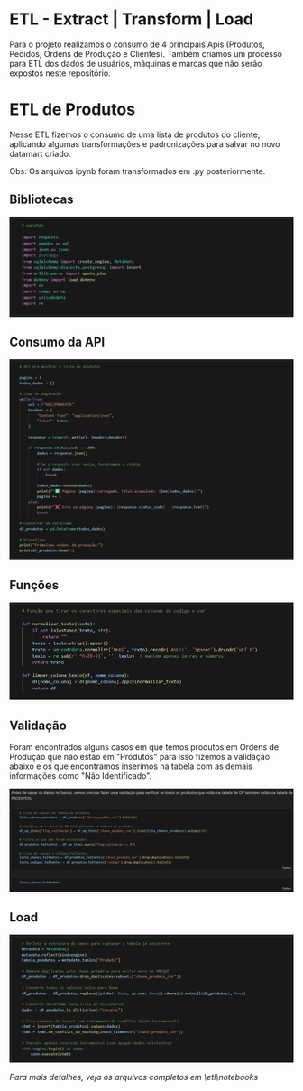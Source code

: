 # ETL - Extract | Transform | Load

Para o projeto realizamos o consumo de 4 principais Apis (Produtos, Pedidos, Ordens de Produção e Clientes). Também criamos um processo para ETL dos dados de usuários, máquinas e marcas que não serão expostos neste repositório.

# ETL de Produtos

Nesse ETL fizemos o consumo de uma lista de produtos do cliente, aplicando algumas transformações e padronizações para salvar no novo datamart criado.

Obs: Os arquivos ipynb foram transformados em .py posteriormente.

## Bibliotecas

![alt text](image.png)

## Consumo da API

![alt text](image-1.png)

## Funções

![alt text](image-2.png)

## Validação

Foram encontrados alguns casos em que temos produtos em Ordens de Produção que não estão em "Produtos" para isso fizemos a validação abaixo e os que encontramos inserimos na tabela com as demais informações como "Não Identificado".

![alt text](image-3.png)

## Load
![alt text](image-4.png)

*Para mais detalhes, veja os arquivos completos em \etl\notebooks*


